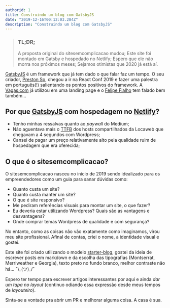 ```yaml
---
authorid: 1
title: Construindo um blog com GatsbyJS
date: "2019-12-16T00:12:03.284Z"
description: "Construindo um blog com GatsbyJS"
---
```


> ### TL;DR;
> A proposta original do sitesemcomplicacao mudou; Este site foi montado em Gatsby e hospedado no Netlify; Espero que ele não morra nos próximos meses; Sejamos otimistas que 2020 já está aí.

[GatsbyJS](https://www.gatsbyjs.org/) é um framework que já tem dado o que falar faz um tempo.
O seu criador, [Preston So](https://preston.so/), chegou a ir na React Conf 2019 e fazer uma palestra em português(!) salientando os pontos positivos do framework.
A [Vagas.com](https://www.vagas.com.br/) já utilizou em uma landing page e o [Felipe Fialho](https://github.com/felipefialho/felipefialho.com) tem falado bem também...

## Por que [GatsbyJS](https://www.gatsbyjs.org/) com hospedagem no [Netlify](https://www.netlify.com/)?

- Tenho minhas ressalvas quanto ao _paywall_ do Medium;
- Não aguentava mais o [TTFB](/time-to-first-byte) dos hosts compartilhados da Locaweb que chegavam a 4 segundos com Wordpress;
- Cansei de pagar um preço relativamente alto pela qualidade ruim de hospedagem que era oferecida;

## O que é o sitesemcomplicacao?

O sitesemcomplicacao nasceu no início de 2019 sendo idealizado para os empreendedores como um guia para sanar dúvidas como:

- Quanto custa um site?
- Quanto custa manter um site?
- O que é site responsivo?
- Me pediram referências visuais para montar um site, o que fazer?
- Eu deveria estar utilizando Wordpress? Quais são as vantagens e desvantagens?
- Onde comprar temas Wordpress de qualidade e com segurança?

No entanto, como as coisas não vão exatamente como imaginamos, virou meu site profissional.
Afinal de contas, criei o nome, a identidade visual e gostei.

Este site foi criado utilizando o modelo [starter-blog](https://gatsby-starter-blog-demo.netlify.com/), gostei da ideia de escrever posts em markdown e da escolha das tipografias (Montserrat, Merriweather e Georgia), texto preto no fundo branco, melhor contraste não há... ¯\\\_(ツ)_/¯  

Espero ter tempo para escrever artigos interessantes por aqui e ainda _dar um tapa no layout_ (continuo odiando essa expressão desde meus tempos de _layouteiro_).

Sinta-se a vontade pra abrir um PR e melhorar alguma coisa. A casa é sua.